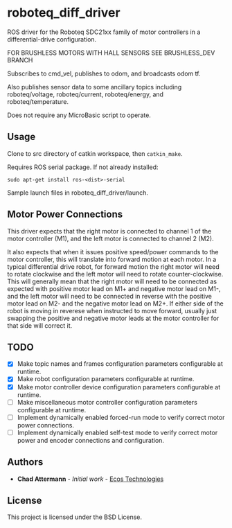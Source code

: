 # roboteq_diff_driver

ROS driver for the Roboteq SDC21xx family of motor controllers in a differential-drive configuration.

FOR BRUSHLESS MOTORS WITH HALL SENSORS SEE BRUSHLESS_DEV BRANCH

Subscribes to cmd_vel, publishes to odom, and broadcasts odom tf.

Also publishes sensor data to some ancillary topics including roboteq/voltage, roboteq/current, roboteq/energy, and roboteq/temperature.

Does not require any MicroBasic script to operate.

## Usage

Clone to src directory of catkin workspace, then `catkin_make`.

Requires ROS serial package. If not already installed:
```
sudo apt-get install ros-<dist>-serial
```
Sample launch files in roboteq_diff_driver/launch.

## Motor Power Connections

This driver expects that the right motor is connected to channel 1 of the motor controller (M1), and the left motor is connected to channel 2 (M2).

It also expects that when it issues positive speed/power commands to the motor controller, this will translate into forward motion at each motor. In a typical differential drive robot, for forward motion the right motor will need to rotate clockwise and the left motor will need to rotate counter-clockwise. This will generally mean that the right motor will need to be connected as expected with positive motor lead on M1+ and negative motor lead on M1-, and the left motor will need to be connected in reverse with the positive motor lead on M2- and the negative motor lead on M2+.  If either side of the robot is moving in reverese when instructed to move forward, usually just swapping the positive and negative motor leads at the motor controller for that side will correct it.

## TODO

- [x] Make topic names and frames configuration parameters configurable at runtime.
- [x] Make robot configuration parameters configurable at runtime.
- [x] Make motor controller device configuration parameters configurable at runtime.
- [ ] Make miscellaneous motor controller configuration parameters configurable at runtime.
- [ ] Implement dynamically enabled forced-run mode to verify correct motor power connections.
- [ ] Implement dynamically enabled self-test mode to verify correct motor power and encoder connections and configuration.

## Authors

* **Chad Attermann** - *Initial work* - [Ecos Technologies](https://github.com/ecostech)

## License

This project is licensed under the BSD License.

